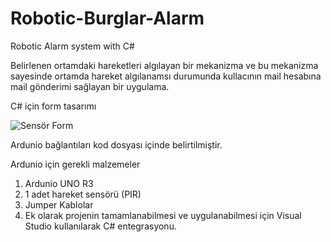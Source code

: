 # Robotic-Burglar-Alarm
Robotic Alarm system with C#

Belirlenen ortamdaki hareketleri algılayan bir mekanizma ve bu mekanizma 
sayesinde ortamda hareket algılanamsı durumunda kullacının mail hesabına mail gönderimi 
sağlayan bir uygulama.


C# için form tasarımı

![Sensör Form](https://user-images.githubusercontent.com/61640754/182038600-b8a31112-c37d-49b0-83c1-d8dcbd8d4d2c.jpg)

Ardunio bağlantıları kod dosyası içinde belirtilmiştir.

Ardunio için gerekli malzemeler

1. Ardunio UNO R3
2. 1 adet hareket sensörü (PIR)
3. Jumper Kablolar
4. Ek olarak projenin tamamlanabilmesi ve uygulanabilmesi için Visual Studio 
kullanılarak C# entegrasyonu.
